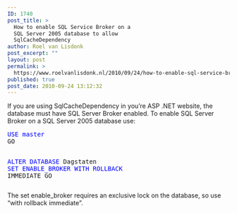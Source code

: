 ```yaml
---
ID: 1740
post_title: >
  How to enable SQL Service Broker on a
  SQL Server 2005 database to allow
  SqlCacheDependency
author: Roel van Lisdonk
post_excerpt: ""
layout: post
permalink: >
  https://www.roelvanlisdonk.nl/2010/09/24/how-to-enable-sql-service-broker-on-a-sql-server-2005-database-to-allow-sqlcachedependency/
published: true
post_date: 2010-09-24 13:12:32
---
```

<p>If you are using SqlCacheDependency in you’re ASP .NET website, the database must have SQL Server Broker enabled. To enable SQL Server Broker on a SQL Server 2005 database use:</p>  <pre class="code"><span style="color: blue">USE master
</span>GO

<span style="color: blue">ALTER DATABASE </span>Dagstaten <span style="color: blue">SET ENABLE_BROKER  WITH ROLLBACK </span>IMMEDIATE 
GO</pre>
<a href="http://11011.net/software/vspaste"></a>

<p>The set enable_broker requires an exclusive lock on the database, so use “with rollback immediate”.</p>